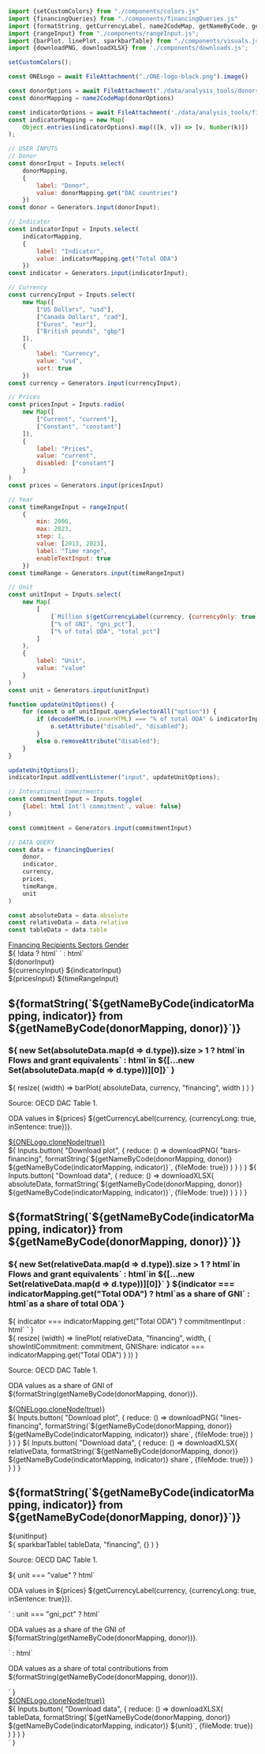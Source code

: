 ```js
import {setCustomColors} from "./components/colors.js"
import {financingQueries} from "./components/financingQueries.js"
import {formatString, getCurrencyLabel, name2CodeMap, getNameByCode, generateIndicatorMap, decodeHTML} from "./components/utils.js";
import {rangeInput} from "./components/rangeInput.js";
import {barPlot, linePlot, sparkbarTable} from "./components/visuals.js";
import {downloadPNG, downloadXLSX} from './components/downloads.js';
```

```js
setCustomColors();
```

```js
const ONELogo = await FileAttachment("./ONE-logo-black.png").image()
```

```js
const donorOptions = await FileAttachment("./data/analysis_tools/donors.json").json()
const donorMapping = name2CodeMap(donorOptions)

const indicatorOptions = await FileAttachment('./data/analysis_tools/financing_indicators.json').json()
const indicatorMapping = new Map(
    Object.entries(indicatorOptions).map(([k, v]) => [v, Number(k)])
);


```

```js
// USER INPUTS
// Donor
const donorInput = Inputs.select(
    donorMapping,
    {
        label: "Donor",
        value: donorMapping.get("DAC countries")
    })
const donor = Generators.input(donorInput);

// Indicator
const indicatorInput = Inputs.select(
    indicatorMapping,
    {
        label: "Indicator",
        value: indicatorMapping.get("Total ODA")
    })
const indicator = Generators.input(indicatorInput);

// Currency
const currencyInput = Inputs.select(
    new Map([
        ["US Dollars", "usd"],
        ["Canada Dollars", "cad"],
        ["Euros", "eur"],
        ["British pounds", "gbp"]
    ]),
    {
        label: "Currency",
        value: "usd",
        sort: true
    })
const currency = Generators.input(currencyInput);

// Prices
const pricesInput = Inputs.radio(
    new Map([
        ["Current", "current"],
        ["Constant", "constant"]
    ]),
    {
        label: "Prices",
        value: "current",
        disabled: ["constant"]
    }
)
const prices = Generators.input(pricesInput)

// Year
const timeRangeInput = rangeInput(
    {
        min: 2000,
        max: 2023,
        step: 1,
        value: [2013, 2023],
        label: "Time range",
        enableTextInput: true
    })
const timeRange = Generators.input(timeRangeInput)
```

```js
// Unit
const unitInput = Inputs.select(
    new Map(
        [
            [`Million ${getCurrencyLabel(currency, {currencyOnly: true,})}`, "value"],
            ["% of GNI", "gni_pct"],
            ["% of total ODA", "total_pct"]
        ]
    ),
    {
        label: "Unit",
        value: "value"
    }
)
const unit = Generators.input(unitInput)

function updateUnitOptions() {
    for (const o of unitInput.querySelectorAll("option")) {
        if (decodeHTML(o.innerHTML) === "% of total ODA" & indicatorInput.value === indicatorMapping.get("Total ODA")) {
            o.setAttribute("disabled", "disabled");
        }
        else o.removeAttribute("disabled");
    }
}

updateUnitOptions();
indicatorInput.addEventListener("input", updateUnitOptions);

// Intenational commitments
const commitmentInput = Inputs.toggle(
    {label: html`Int'l commitment`, value: false}
)

const commitment = Generators.input(commitmentInput)
```

```js
// DATA QUERY
const data = financingQueries(
    donor, 
    indicator,
    currency,
    prices,
    timeRange, 
    unit
)

const absoluteData = data.absolute
const relativeData = data.relative
const tableData = data.table
```

<div class="header card">
    <a class="view-button active" href="./">
        Financing
    </a>
    <a class="view-button" href="./recipients">
        Recipients
    </a>
    <a class="view-button" href="./sectors">
        Sectors
    </a>
    <a class="view-button" href="./gender">
        Gender
    </a>
</div>

<div>
    ${  
        !data 
            ? html` `
            : html`
                <div class="settings card">
                    <div class="settings-group">
                        ${donorInput}
                    </div>
                    <div class="settings-group">
                        ${currencyInput}
                        ${indicatorInput}
                    </div>
                    <div class="settings-group">
                        ${pricesInput}
                        ${timeRangeInput}
                    </div>
                </div>
                <div class="grid grid-cols-2">
                    <div class="card">
                        <div  class="plot-container" id="bars-financing">
                            <h2 class="plot-title">
                                ${formatString(`${getNameByCode(indicatorMapping, indicator)} from ${getNameByCode(donorMapping, donor)}`)}
                            </h2>
                            <div class="plot-subtitle-panel">
                                <h3 class="plot-subtitle">
                                    ${
                                        new Set(absoluteData.map(d => d.type)).size > 1 
                                            ? html`in <span class="flow-label subtitle-label">Flows</span> and <span class="ge-label  subtitle-label">grant equivalents</span>`
                                            : html`in ${[...new Set(absoluteData.map(d => d.type))][0]}`
                                    }
                                </h3>
                            </div>
                            ${
                                resize(
                                    (width) => barPlot(
                                        absoluteData, 
                                        currency, 
                                        "financing", 
                                        width
                                    )
                                )
                            }
                            <div class="bottom-panel">
                                <div class="text-section">
                                    <p class="plot-source">Source: OECD DAC Table 1.</p>
                                    <p class="plot-note">ODA values in ${prices} ${getCurrencyLabel(currency, {currencyLong: true, inSentence: true})}.</p>                
                                </div>
                                <div class="logo-section">
                                    <a href="https://data.one.org/" target="_blank">
                                        ${ONELogo.cloneNode(true)}
                                    </a>
                                </div>
                            </div>
                        </div>
                        <div class="download-panel">
                            ${  
                                Inputs.button(
                                    "Download plot", 
                                    {
                                        reduce: () => downloadPNG(
                                            "bars-financing",
                                            formatString(`${getNameByCode(donorMapping, donor)} ${getNameByCode(indicatorMapping, indicator)}`, {fileMode: true})
                                        )
                                    }   
                                )
                            }
                            ${
                                Inputs.button(
                                    "Download data", 
                                    {
                                        reduce: () => downloadXLSX(
                                            absoluteData,
                                            formatString(`${getNameByCode(donorMapping, donor)} ${getNameByCode(indicatorMapping, indicator)}`, {fileMode: true})
                                        )
                                    }
                                )
                            }
                        </div>
                    </div>
                    <div class="card">
                        <div class="plot-container" id="lines-financing">
                            <h2 class="plot-title">
                                ${formatString(`${getNameByCode(indicatorMapping, indicator)} from ${getNameByCode(donorMapping, donor)}`)}
                            </h2>
                            <div class="plot-subtitle-panel">
                                <h3 class="plot-subtitle">
                                    ${
                                        new Set(relativeData.map(d => d.type)).size > 1 
                                            ? html`in <span class="flow-label subtitle-label">Flows</span> and <span class="ge-label  subtitle-label">grant equivalents</span>`
                                            : html`in ${[...new Set(relativeData.map(d => d.type))][0]}`
                                    }
                                    ${indicator === indicatorMapping.get("Total ODA") ? html`as a share of GNI` : html`as a share of total ODA`}
                                </h3>
                                ${
                                    indicator === indicatorMapping.get("Total ODA") 
                                        ? commitmentInput
                                        : html` `
                                }
                            </div>
                            ${
                            resize(
                                (width) => linePlot(
                                    relativeData, 
                                    "financing", 
                                    width,
                                    {
                                        showIntlCommitment: commitment,
                                        GNIShare: indicator === indicatorMapping.get("Total ODA")
                                    }
                                ))
                            }
                            <div class="bottom-panel">
                                <div class="text-section">
                                    <p class="plot-source">Source: OECD DAC Table 1.</p>
                                    <p class="plot-note">ODA values as a share of GNI of ${formatString(getNameByCode(donorMapping, donor))}.</p>
                                </div>
                                <div class="logo-section">
                                    <a href="https://data.one.org/" target="_blank">
                                        ${ONELogo.cloneNode(true)}
                                    </a>
                                </div>
                            </div>
                        </div>
                        <div class="download-panel">
                            ${
                                Inputs.button(
                                    "Download plot", 
                                    {
                                        reduce: () => downloadPNG(
                                            "lines-financing",
                                            formatString(`${getNameByCode(donorMapping, donor)} ${getNameByCode(indicatorMapping, indicator)} share`, {fileMode: true})
                                        )
                                    }
                                )
                            }
                            ${
                                Inputs.button(
                                    "Download data", 
                                    {
                                        reduce: () => downloadXLSX(
                                            relativeData,
                                            formatString(`${getNameByCode(donorMapping, donor)} ${getNameByCode(indicatorMapping, indicator)} share`, {fileMode: true})
                                        )
                                    }
                                )
                            }
                        </div>
                    </div>
                </div>
                <div class="card">
                    <div class="plot-container">
                        <h2 class="table-title">
                            ${formatString(`${getNameByCode(indicatorMapping, indicator)} from ${getNameByCode(donorMapping, donor)}`)}
                        </h2>
                        <div class="table-subtitle-panel">
                            ${unitInput}
                        </div>
                        ${
                            sparkbarTable(
                                tableData, 
                                "financing", 
                                {}
                            )
                        }
                        <div class="bottom-panel">
                            <div class="text-section">
                                <p class="plot-source">Source: OECD DAC Table 1.</p>
                                ${
                                    unit === "value" 
                                        ? html`<p class="plot-note">ODA values in ${prices} ${getCurrencyLabel(currency, {currencyLong: true, inSentence: true})}.</p>`
                                        : unit === "gni_pct"
                                            ? html`<p class="plot-note">ODA values as a share of the GNI of ${formatString(getNameByCode(donorMapping, donor))}.</p>`
                                            : html`<p class="plot-note">ODA values as a share of total contributions from ${formatString(getNameByCode(donorMapping, donor))}.</p>`
                                }
                            </div>
                            <div class="logo-section">
                                <a href="https://data.one.org/" target="_blank">
                                    ${ONELogo.cloneNode(true)}
                                </a>
                            </div>
                        </div>
                    </div>
                    <div class="download-panel">
                        ${
                            Inputs.button(
                                "Download data", 
                                {
                                    reduce: () => downloadXLSX(
                                        tableData,
                                        formatString(`${getNameByCode(donorMapping, donor)} ${getNameByCode(indicatorMapping, indicator)} ${unit}`, {fileMode: true})
                                    )
                                }
                            )
                        }
                    </div>
                </div>
            `
    }
</div>
